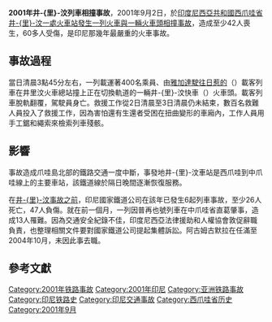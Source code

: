 **2001年井-{里}-汶列車相撞事故**，2001年9月2日，於[印度尼西亞共和國](https://zh.wikipedia.org/wiki/印度尼西亞共和國 "wikilink")[西爪哇省](../Page/西爪哇省.md "wikilink")[井-{里}-汶一處火車站發生一列火車與一輛火車頭相撞事故](../Page/井里汶.md "wikilink")，造成至少42人喪生，60多人受傷，是印尼那幾年最嚴重的火車事故。

## 事故過程

當日清晨3點45分左右，一列載運著400名乘員、由[雅加達駛往日惹的](https://zh.wikipedia.org/wiki/雅加達 "wikilink")（）載客列車在井里汶火車總站撞上正在切換軌道的一輛井-{里}-汶快車（）火車頭。載客列車脫軌翻覆，駕駛員身亡。救援工作從2日清晨至3日清晨仍未結束，數百名救難人員投入了救援工作，因為害怕還有生還者受困在扭曲變形的車廂內，工作人員用手工鋸和繩索來檢索列車殘骸。

## 影響

事故造成爪哇島北部的鐵路交通一度中斷，事發地井-{里}-汶車站是西爪哇到中爪哇線上的主要車站，該鐵道線於隔日晚間逐漸恢復服務。

在[井-{里}-汶事故之前](../Page/井里汶.md "wikilink")，印尼國家鐵道公司在該年已發生6起列車事故，至少26人死亡，47人負傷。就在前一個月，一列因普再也號列車在中爪哇省直葛肇事，造成13人罹難。因為交通安全紀錄不佳，印度尼西亞法律援助和人權協會敦促辭職負責，也整理相關文件要對國家鐵道公司提起集體訴訟。阿古姆古默拉在任滿至2004年10月，未因此事去職。

## 參考文獻

[Category:2001年铁路事故](https://zh.wikipedia.org/wiki/Category:2001年铁路事故 "wikilink")
[Category:2001年印尼](https://zh.wikipedia.org/wiki/Category:2001年印尼 "wikilink")
[Category:亚洲铁路事故](https://zh.wikipedia.org/wiki/Category:亚洲铁路事故 "wikilink")
[Category:印尼铁路史](https://zh.wikipedia.org/wiki/Category:印尼铁路史 "wikilink")
[Category:印尼交通事故](https://zh.wikipedia.org/wiki/Category:印尼交通事故 "wikilink")
[Category:西爪哇省历史](https://zh.wikipedia.org/wiki/Category:西爪哇省历史 "wikilink")
[Category:2001年9月](https://zh.wikipedia.org/wiki/Category:2001年9月 "wikilink")